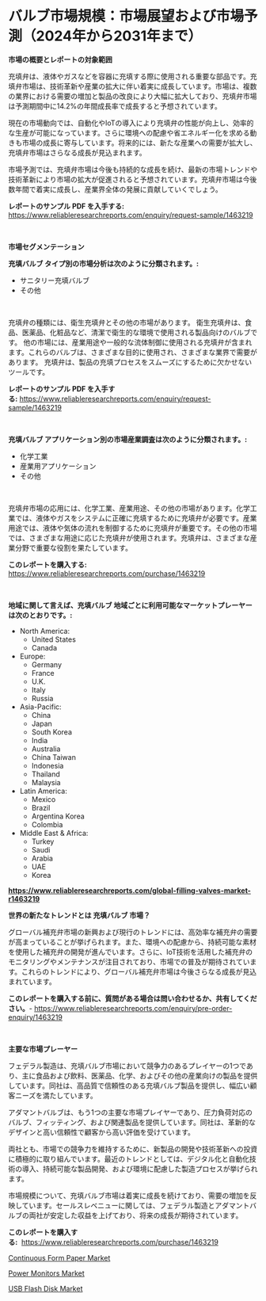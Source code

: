 <p><h1>バルブ市場規模：市場展望および市場予測（2024年から2031年まで）</h1></p><p><strong>市場の概要とレポートの対象範囲</strong></p>
<p><p>充填弁は、液体やガスなどを容器に充填する際に使用される重要な部品です。充填弁市場は、技術革新や産業の拡大に伴い着実に成長しています。市場は、複数の業界における需要の増加と製品の改良により大幅に拡大しており、充填弁市場は予測期間中に14.2%の年間成長率で成長すると予想されています。</p><p>現在の市場動向では、自動化やIoTの導入により充填弁の性能が向上し、効率的な生産が可能になっています。さらに環境への配慮や省エネルギー化を求める動きも市場の成長に寄与しています。将来的には、新たな産業への需要が拡大し、充填弁市場はさらなる成長が見込まれます。</p><p>市場予測では、充填弁市場は今後も持続的な成長を続け、最新の市場トレンドや技術革新により市場の拡大が促進されると予想されています。充填弁市場は今後数年間で着実に成長し、産業界全体の発展に貢献していくでしょう。</p></p>
<p><strong>レポートのサンプル PDF を入手する:</strong> <a href="https://www.reliableresearchreports.com/enquiry/request-sample/1463219">https://www.reliableresearchreports.com/enquiry/request-sample/1463219</a></p>
<p>&nbsp;</p>
<p><strong>市場セグメンテーション</strong></p>
<p><strong>充填バルブ タイプ別の市場分析は次のように分類されます。:</strong></p>
<p><ul><li>サニタリー充填バルブ</li><li>その他</li></ul></p>
<p>&nbsp;</p>
<p><p>充填弁の種類には、衛生充填弁とその他の市場があります。 衛生充填弁は、食品、医薬品、化粧品など、清潔で衛生的な環境で使用される製品向けのバルブです。 他の市場には、産業用途や一般的な流体制御に使用される充填弁が含まれます。これらのバルブは、さまざまな目的に使用され、さまざまな業界で需要があります。 充填弁は、製品の充填プロセスをスムーズにするために欠かせないツールです。</p></p>
<p><strong>レポートのサンプル PDF を入手する:</strong>&nbsp;<a href="https://www.reliableresearchreports.com/enquiry/request-sample/1463219">https://www.reliableresearchreports.com/enquiry/request-sample/1463219</a></p>
<p>&nbsp;</p>
<p><strong> 充填バルブ アプリケーション別の市場産業調査は次のように分類されます。:</strong></p>
<p><ul><li>化学工業</li><li>産業用アプリケーション</li><li>その他</li></ul></p>
<p>&nbsp;</p>
<p><p>充填弁市場の応用には、化学工業、産業用途、その他の市場があります。化学工業では、液体やガスをシステムに正確に充填するために充填弁が必要です。産業用途では、液体や気体の流れを制御するために充填弁が重要です。その他の市場では、さまざまな用途に応じた充填弁が使用されます。充填弁は、さまざまな産業分野で重要な役割を果たしています。</p></p>
<p><strong>このレポートを購入する:</strong>&nbsp; <a href="https://www.reliableresearchreports.com/purchase/1463219">https://www.reliableresearchreports.com/purchase/1463219</a></p>
<p>&nbsp;</p>
<p><strong>地域に関して言えば、充填バルブ 地域ごとに利用可能なマーケットプレーヤーは次のとおりです。:</strong></p>
<p><ul>
    <li>
        North America:
        <ul>
            <li>United States</li>
            <li>Canada</li>
        </ul>
    </li>
    <li>
        Europe:
        <ul>
            <li>Germany</li>
            <li>France</li>
            <li>U.K.</li>
            <li>Italy</li>
            <li>Russia</li>
        </ul>
    </li>
    <li>
        Asia-Pacific:
        <ul>
            <li>China</li>
            <li>Japan</li>
            <li>South Korea</li>
            <li>India</li>
            <li>Australia</li>
            <li>China Taiwan</li>
            <li>Indonesia</li>
            <li>Thailand</li>
            <li>Malaysia</li>
        </ul>
    </li>
    <li>
        Latin America:
        <ul>
            <li>Mexico</li>
            <li>Brazil</li>
            <li>Argentina Korea</li>
            <li>Colombia</li>
        </ul>
    </li>
    <li>
        Middle East & Africa:
        <ul>
            <li>Turkey</li>
            <li>Saudi</li>
            <li>Arabia</li>
            <li>UAE</li>
            <li>Korea</li>
        </ul>
    </li>
    </ul></p>
<p><strong><a href="https://www.reliableresearchreports.com/global-filling-valves-market-r1463219">https://www.reliableresearchreports.com/global-filling-valves-market-r1463219</a></strong>&nbsp;</p>
<p><strong>世界の新たなトレンドとは 充填バルブ 市場？</strong></p>
<p><p>グローバル補充弁市場の新興および現行のトレンドには、高効率な補充弁の需要が高まっていることが挙げられます。また、環境への配慮から、持続可能な素材を使用した補充弁の開発が進んでいます。さらに、IoT技術を活用した補充弁のモニタリングやメンテナンスが注目されており、市場での普及が期待されています。これらのトレンドにより、グローバル補充弁市場は今後さらなる成長が見込まれています。</p></p>
<p><strong>このレポートを購入する前に、質問がある場合は問い合わせるか、共有してください。</strong>- <a href="https://www.reliableresearchreports.com/enquiry/pre-order-enquiry/1463219">https://www.reliableresearchreports.com/enquiry/pre-order-enquiry/1463219</a></p>
<p>&nbsp;</p>
<p><strong>主要な市場プレーヤー</strong></p>
<p><p>フェデラル製造は、充填バルブ市場において競争力のあるプレイヤーの1つであり、主に食品および飲料、医薬品、化学、およびその他の産業向けの製品を提供しています。同社は、高品質で信頼性のある充填バルブ製品を提供し、幅広い顧客ニーズを満たしています。</p><p>アダマントバルブは、もう1つの主要な市場プレイヤーであり、圧力負荷対応のバルブ、フィッティング、および関連製品を提供しています。同社は、革新的なデザインと高い信頼性で顧客から高い評価を受けています。</p><p>両社とも、市場での競争力を維持するために、新製品の開発や技術革新への投資に積極的に取り組んでいます。最近のトレンドとしては、デジタル化と自動化技術の導入、持続可能な製品開発、および環境に配慮した製造プロセスが挙げられます。</p><p>市場規模について、充填バルブ市場は着実に成長を続けており、需要の増加を反映しています。セールスレベニューに関しては、フェデラル製造とアダマントバルブの両社が安定した収益を上げており、将来の成長が期待されています。</p></p>
<p><strong>このレポートを購入する:</strong>&nbsp;&nbsp;<a href="https://www.reliableresearchreports.com/purchase/1463219">https://www.reliableresearchreports.com/purchase/1463219</a></p>
<p><p><a href="https://www.linkedin.com/pulse/continuous-form-paper-market-size-cagr-trends-2024-2030-hw86c?trackingId=YIJ9SwdEnMaoxRAxWyrvTQ%3D%3D">Continuous Form Paper Market</a></p><p><a href="https://www.linkedin.com/pulse/power-monitors-market-report-reveals-latest-trends-growth-gvync?trackingId=SSCks64T711CxAXJiKsk0w%3D%3D">Power Monitors Market</a></p><p><a href="https://www.linkedin.com/pulse/usb-flash-disk-market-trends-analysis-forecasted-period-vpfxc?trackingId=VYAe0APF%2FXkvKfcM%2BesDtw%3D%3D">USB Flash Disk Market</a></p></p>